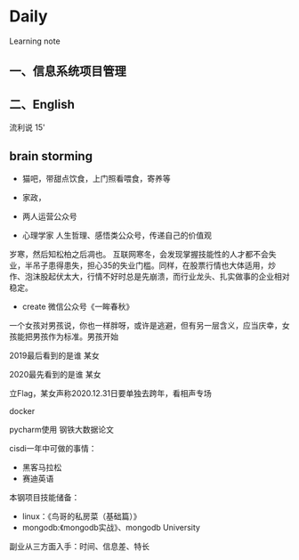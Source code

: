 # Daily
Learning note
## 一、信息系统项目管理

## 二、English
流利说 15'

## brain storming
- 猫吧，带甜点饮食，上门照看喂食，寄养等
- 家政，
- 两人运营公众号

- 心理学家 人生哲理、感悟类公众号，传递自己的价值观

岁寒，然后知松柏之后凋也。
互联网寒冬，会发现掌握技能性的人才都不会失业，半吊子患得患失，担心35的失业门槛。同样，在股票行情也大体适用，炒作、泡沫股起伏太大，行情不好时总是先崩溃，而行业龙头、扎实做事的企业相对稳定。

- create 微信公众号《一眸春秋》

一个女孩对男孩说，你也一样胖呀，或许是逃避，但有另一层含义，应当庆幸，女孩能把男孩作为标准。男孩开始

2019最后看到的是谁
某女

2020最先看到的是谁
某女 


立Flag，某女声称2020.12.31日要单独去跨年，看相声专场


docker

pycharm使用
钢铁大数据论文

cisdi一年中可做的事情：
- 黑客马拉松
- 赛迪英语

本钢项目技能储备：
- linux：《鸟哥的私房菜（基础篇）》
- mongodb:《mongodb实战》、mongodb University

副业从三方面入手：时间、信息差、特长
